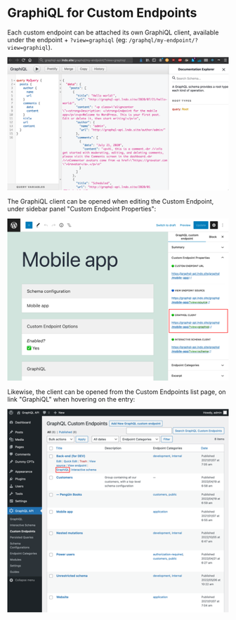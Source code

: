 # GraphiQL for Custom Endpoints

Each custom endpoint can be attached its own GraphiQL client, available under the endpoint + `?view=graphiql` (eg: `/graphql/my-endpoint/?view=graphiql`).

![Custom endpoint's GraphiQL client](../../images/custom-endpoint-graphiql.png "Custom endpoint's GraphiQL client")

The GraphiQL client can be opened when editing the Custom Endpoint, under sidebar panel "Custom Endpoint Properties":

![Custom endpoint's link to the GraphiQL client in the editor](../../images/custom-endpoint-properties-graphiql.png "Custom endpoint's link to the GraphiQL client in the editor")

Likewise, the client can be opened from the Custom Endpoints list page, on link "GraphiQL" when hovering on the entry:

![Custom endpoint's link to the GraphiQL client in the list](../../images/custom-endpoints-actions-graphiql.png "Custom endpoint's link to the GraphiQL client in the list")
